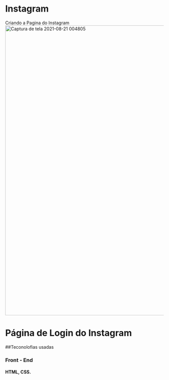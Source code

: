 # Instagram
Criando a Pagina do Instagram<img width="919" alt="Captura de tela 2021-08-21 004805" src="https://user-images.githubusercontent.com/65513016/130309630-423344f9-f9f9-459a-87f9-50e2d5b1e169.png"> 
# Página de Login do  Instagram
##Teconolofias usadas
### Front -  End
#### HTML, CSS.


